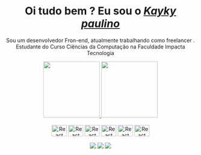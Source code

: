 <div>
    <h1 align="center">Oi tudo bem ? Eu sou o <a href="https://www.linkedin.com/in/kayky-paulino/"><i>Kayky paulino</i></a></h1>
    <p align="center"> Sou um desenvolvedor Fron-end, atualmente trabalhando como freelancer .  Estudante do Curso Ciências da Computação na Faculdade  Impacta Tecnologia
    </p>
</div>

<div align="center">
  <a href="https://github.com/kaykypaulinoalvesdossantos">
    <img height="150em" src="https://github-readme-stats.vercel.app/api?username=kaykypaulinoalvesdossantos&count_private=true&include_all_commits=true&show_icons=true&theme=dark&hide_border=false&show_owner=true"/>
    <img height="150em" src="https://github-readme-stats.vercel.app/api/top-langs/?username=kaykypaulinoalvesdossantos&theme=dark&hide_border=false&&layout=compact"/>
  </a>
</div>
<div align="center">
<div><br>
    <img align="center" alt="React" height="30" width="40" src="https://cdn.jsdelivr.net/gh/devicons/devicon/icons/css3/css3-original.svg" />
    <img align="center" alt="React" height="30" width="40" src="https://cdn.jsdelivr.net/gh/devicons/devicon/icons/html5/html5-original.svg" />
    <img align="center" alt="React" height="30" width="40" src="https://cdn.jsdelivr.net/gh/devicons/devicon/icons/javascript/javascript-original.svg" />
    <img align="center" alt="React" height="30" width="40" src="https://cdn.jsdelivr.net/gh/devicons/devicon/icons/python/python-original.svg" />
    <img align="center" alt="React" height="30" width="40" src="https://cdn.jsdelivr.net/gh/devicons/devicon/icons/git/git-original.svg" />
    <img  align="center" alt="React" height="30" width="40" src="https://cdn.jsdelivr.net/gh/devicons/devicon/icons/github/github-original.svg" />
    </br></div>
<div><br>
<a href="https://www.instagram.com/kayky_paulino/" target="_blank"><img src="https://img.shields.io/badge/Instagram-E4405F?style=for-the-badge&logo=instagram&logoColor=white" target="_blank"></a>
<a href="https://www.linkedin.com/in/kayky-paulino/" target="_blank"><img src="https://img.shields.io/badge/LinkedIn-0077B5?style=for-the-badge&logo=linkedin&logoColor=white" target="_blank"></a>
<a href="mailto:kayky.paulinoalves@gmail.com"><img src="https://img.shields.io/badge/-Gmail-%23333?style=for-the-badge&logo=gmail&logoColor=white" target="_blank"></a>
</br>
</div>
</div>
